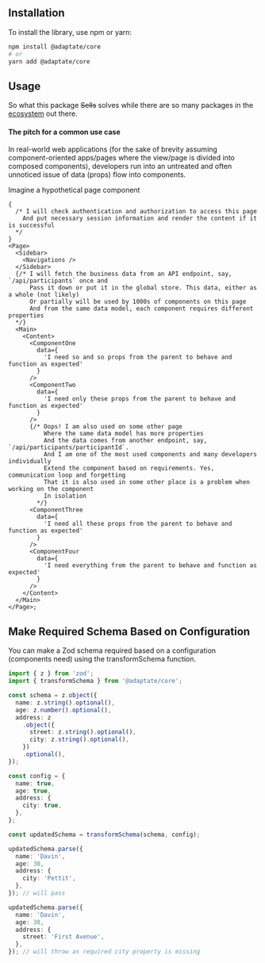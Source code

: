 ## Installation

To install the library, use npm or yarn:

```sh
npm install @adaptate/core
# or
yarn add @adaptate/core
```

## Usage

So what this package ~~Sells~~ solves while there are so many packages in the [ecosystem](https://zod.dev/?id=ecosystem) out there.

#### The pitch for a common use case

In real-world web applications (for the sake of brevity assuming component-oriented apps/pages where the view/page is divided into composed components), developers run into an untreated and often unnoticed issue of data (props) flow into components.

Imagine a hypothetical page component

```tsx
{
  /* I will check authentication and authorization to access this page
    And put necessary session information and render the content if it is successful
  */
}
<Page>
  <Sidebar>
    <Navigations />
  </Sidebar>
  {/* I will fetch the business data from an API endpoint, say, `/api/participants` once and
      Pass it down or put it in the global store. This data, either as a whole (not likely)
      Or partially will be used by 1000s of components on this page
      And from the same data model, each component requires different properties
  */}
  <Main>
    <Content>
      <ComponentOne
        data={
          'I need so and so props from the parent to behave and function as expected'
        }
      />
      <ComponentTwo
        data={
          'I need only these props from the parent to behave and function as expected'
        }
      />
      {/* Oops! I am also used on some other page
          Where the same data model has more properties
          And the data comes from another endpoint, say, `/api/participants/participantId`.
          And I am one of the most used components and many developers individually
          Extend the component based on requirements. Yes, communication loop and forgetting
          That it is also used in some other place is a problem when working on the component
          In isolation
        */}
      <ComponentThree
        data={
          'I need all these props from the parent to behave and function as expected'
        }
      />
      <ComponentFour
        data={
          'I need everything from the parent to behave and function as expected'
        }
      />
    </Content>
  </Main>
</Page>;
```

## Make Required Schema Based on Configuration

You can make a Zod schema required based on a configuration (components need) using the transformSchema function.

```ts
import { z } from 'zod';
import { transformSchema } from '@adaptate/core';

const schema = z.object({
  name: z.string().optional(),
  age: z.number().optional(),
  address: z
    .object({
      street: z.string().optional(),
      city: z.string().optional(),
    })
    .optional(),
});

const config = {
  name: true,
  age: true,
  address: {
    city: true,
  },
};

const updatedSchema = transformSchema(schema, config);

updatedSchema.parse({
  name: 'Davin',
  age: 30,
  address: {
    city: 'Pettit',
  },
}); // will pass

updatedSchema.parse({
  name: 'Davin',
  age: 30,
  address: {
    street: 'First Avenue',
  },
}); // will throw as required city property is missing
```
